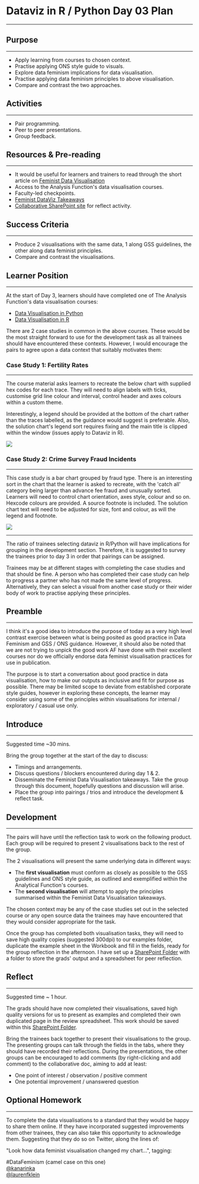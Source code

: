 # Dataviz in R / Python Day 03 Plan
***

## Purpose
***

* Apply learning from courses to chosen context.
* Practise applying ONS style guide to visuals.
* Explore data feminism implications for data visualisation.
* Practise applying data feminism principles to above visualisation.
* Compare and contrast the two approaches.

## Activities
***

* Pair programming.
* Peer to peer presentations.
* Group feedback.

## Resources & Pre-reading
***

* It would be useful for learners and trainers to read through the short article on [Feminist Data Visualisation](http://www.kanarinka.com/wp-content/uploads/2015/07/IEEE_Feminist_Data_Visualization.pdf)
* Access to the Analysis Function's data visualisation courses.
* Faculty-led checkpoints.
* [Feminist DataViz Takeaways](https://github.com/datasciencecampus/DSCA_graduate-programme_dev/tree/main/week_07)  
* [Collaborative SharePoint site](https://officenationalstatistics.sharepoint.com/:f:/r/sites/dscdsc/Cap/Faculty/Training/Workshops/Dataviz_App_Projects?csf=1&web=1&e=rjAkIK) for reflect activity.

## Success Criteria
***

* Produce 2 visualisations with the same data, 1 along GSS guidelines, the other along data feminist principles.
* Compare and contrast the visualisations.


## Learner Position
***

At the start of Day 3, learners should have completed one of The Analysis Function's data visualisation courses:

- [Data Visualisation in Python](https://learninghub.ons.gov.uk/course/view.php?id=1093)  
- [Data Visualisation in R](https://learninghub.ons.gov.uk/course/view.php?id=1092)

There are 2 case studies in common in the above courses. These would be the most straight forward to use for the development task as all trainees should have encountered these contexts. However, I would encourage the pairs to agree upon a data context that suitably motivates them:

### Case Study 1: Fertility Rates
***

The course material asks learners to recreate the below chart with supplied hex codes for each trace. They will need to align labels with ticks, customise grid line colour and interval, control header and axes colours within a custom theme.

Interestingly, a legend should be provided at the bottom of the chart rather than the traces labelled, as the guidance would suggest is preferable. Also, the solution chart's legend sort requires fixing and the main title is clipped within the window (issues apply to Dataviz in R).

![](www/case_study_a_fertility.png)


### Case Study 2: Crime Survey Fraud Incidents
***

This case study is a bar chart grouped by fraud type. There is an interesting sort in the chart that the learner is asked to recreate, with the 'catch all' category being larger than advance fee fraud and unusually sorted. Learners will need to control chart orientation, axes style, colour and so on. Hexcode colours are provided. A source footnote is included. The solution chart text will need to be adjusted for size, font and colour, as will the legend and footnote.

![](www/case_study_b_fraud.png)

***

The ratio of trainees selecting dataviz in R/Python will have implications for grouping in the development section. Therefore, it is suggested to survey the trainees prior to day 3 in order that pairings can be assigned.

Trainees may be at different stages with completing the case studies and that should be fine. A person who has completed their case study can help to progress a partner who has not made the same level of progress. Alternatively, they can select a visual from another case study or their wider body of work to practise applying these principles.

## Preamble
***

I think it's a good idea to introduce the purpose of today as a very high level contrast exercise between what is being posited as good practice in Data Feminism and GSS / ONS guidance. However, it should also be noted that we are not trying to unpick the good work AF have done with their excellent courses nor do we officially endorse data feminist visualisation practices for use in publication. 

The purpose is to start a conversation about good practice in data visualisation, how to make our outputs as inclusive and fit for purpose as possible. There may be limited scope to deviate from established corporate style guides, however in exploring these concepts, the learner may consider using some of the principles within visualisations for internal / exploratory / casual use only. 

## Introduce
***

Suggested time ~30 mins.

Bring the group together at the start of the day to discuss:

* Timings and arrangements.
* Discuss questions / blockers encountered during day 1 & 2.
* Disseminate the Feminist Data Visualisation takeaways. Take the group through this document, hopefully questions and discussion will arise.
* Place the group into pairings / trios and introduce the development & reflect task.



## Development
***

The pairs will have until the reflection task to work on the following product. Each group will be required to present 2 visualisations back to the rest of the group. 

The 2 visualisations will present the same underlying data in different ways:

* The **first visualisation** must conform as closely as possible to the GSS guidelines and ONS style guide, as outlined and exemplified within the Analytical Function's courses.
* The **second visualisation** will attempt to apply the principles summarised within the Feminist Data Visualisation takeaways. 

The chosen context may be any of the case studies set out in the selected course or any open source data the trainees may have encountered that they would consider appropriate for the task.

Once the group has completed both visualisation tasks, they will need to save high quality copies (suggested 300dpi) to our examples folder, duplicate the example sheet in the Workbook and fill in the fields, ready for the group reflection in the afternoon. I have set up a [SharePoint Folder](https://officenationalstatistics.sharepoint.com/:f:/r/sites/dscdsc/Cap/Faculty/Training/Workshops/Dataviz_App_Projects?csf=1&web=1&e=rjAkIK) with a folder to store the grads' output and a spreadsheet for peer reflection.

## Reflect
***

Suggested time ~ 1 hour. 

The grads should have now completed their visualisations, saved high quality versions for us to present as examples and completed their own duplicated page in the review spreadsheet. This work should be saved within this [SharePoint Folder](https://officenationalstatistics.sharepoint.com/:f:/r/sites/dscdsc/Cap/Faculty/Training/Workshops/Dataviz_App_Projects?csf=1&web=1&e=rjAkIK).

Bring the trainees back together to present their visualisations to the group. The presenting groups can talk through the fields in the tabs, where they should have recorded their reflections. During the presentations, the other groups can be encouraged to add comments (by right-clicking and add comment) to the collaborative doc, aiming to add at least:

* One point of interest / observation / positive comment
* One potential improvement / unanswered question

## Optional Homework
***

To complete the data visualisations to a standard that they would be happy to share them online. If they have incorporated suggested improvements from other trainees, they can also take this opportunity to acknowledge them. Suggesting that they do so on Twitter, along the lines of:

"Look how data feminist visualisation changed my chart...", tagging:  

#DataFeminism (camel case on this one)  
[\@kanarinka](https://twitter.com/kanarinka?lang=en)  
[\@laurenfklein](https://twitter.com/laurenfklein?ref_src=twsrc%5Egoogle%7Ctwcamp%5Eserp%7Ctwgr%5Eauthor)  
